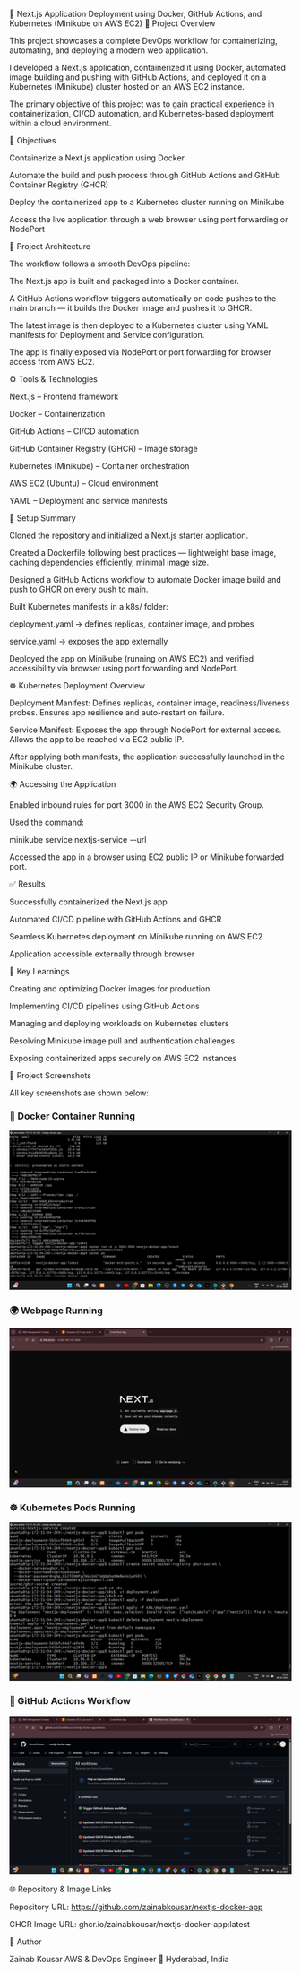 🚀 Next.js Application Deployment using Docker, GitHub Actions, and Kubernetes (Minikube on AWS EC2)
📘 Project Overview

This project showcases a complete DevOps workflow for containerizing, automating, and deploying a modern web application.

I developed a Next.js application, containerized it using Docker, automated image building and pushing with GitHub Actions, and deployed it on a Kubernetes (Minikube) cluster hosted on an AWS EC2 instance.

The primary objective of this project was to gain practical experience in containerization, CI/CD automation, and Kubernetes-based deployment within a cloud environment.

🎯 Objectives

Containerize a Next.js application using Docker

Automate the build and push process through GitHub Actions and GitHub Container Registry (GHCR)

Deploy the containerized app to a Kubernetes cluster running on Minikube

Access the live application through a web browser using port forwarding or NodePort

🧩 Project Architecture

The workflow follows a smooth DevOps pipeline:

The Next.js app is built and packaged into a Docker container.

A GitHub Actions workflow triggers automatically on code pushes to the main branch — it builds the Docker image and pushes it to GHCR.

The latest image is then deployed to a Kubernetes cluster using YAML manifests for Deployment and Service configuration.

The app is finally exposed via NodePort or port forwarding for browser access from AWS EC2.

⚙️ Tools & Technologies

Next.js – Frontend framework

Docker – Containerization

GitHub Actions – CI/CD automation

GitHub Container Registry (GHCR) – Image storage

Kubernetes (Minikube) – Container orchestration

AWS EC2 (Ubuntu) – Cloud environment

YAML – Deployment and service manifests

🧱 Setup Summary

Cloned the repository and initialized a Next.js starter application.

Created a Dockerfile following best practices — lightweight base image, caching dependencies efficiently, minimal image size.

Designed a GitHub Actions workflow to automate Docker image build and push to GHCR on every push to main.

Built Kubernetes manifests in a k8s/ folder:

deployment.yaml → defines replicas, container image, and probes

service.yaml → exposes the app externally

Deployed the app on Minikube (running on AWS EC2) and verified accessibility via browser using port forwarding and NodePort.

☸️ Kubernetes Deployment Overview

Deployment Manifest: Defines replicas, container image, readiness/liveness probes. Ensures app resilience and auto-restart on failure.

Service Manifest: Exposes the app through NodePort for external access. Allows the app to be reached via EC2 public IP.

After applying both manifests, the application successfully launched in the Minikube cluster.

🌍 Accessing the Application

Enabled inbound rules for port 3000 in the AWS EC2 Security Group.

Used the command:

minikube service nextjs-service --url


Accessed the app in a browser using EC2 public IP or Minikube forwarded port.

✅ Results

Successfully containerized the Next.js app

Automated CI/CD pipeline with GitHub Actions and GHCR

Seamless Kubernetes deployment on Minikube running on AWS EC2

Application accessible externally through browser

🧠 Key Learnings

Creating and optimizing Docker images for production

Implementing CI/CD pipelines using GitHub Actions

Managing and deploying workloads on Kubernetes clusters

Resolving Minikube image pull and authentication challenges

Exposing containerized apps securely on AWS EC2 instances

📸 Project Screenshots

All key screenshots are shown below:

### 🐳 Docker Container Running
![Docker Container Running](images/Docker%20container%20running.png)

### 🌍 Webpage Running
![Webpage Running](images/Webpage%20Running.png)

### ☸️ Kubernetes Pods Running
![Kubectl Pods Running](images/Kubectl%20pods%20running.png)

### 🤖 GitHub Actions Workflow
![Workflow Run](images/Workflow%20run.png)


🌐 Repository & Image Links

Repository URL: https://github.com/zainabkousar/nextjs-docker-app

GHCR Image URL: ghcr.io/zainabkousar/nextjs-docker-app:latest

📜 Author

Zainab Kousar
AWS & DevOps Engineer
📍 Hyderabad, India
